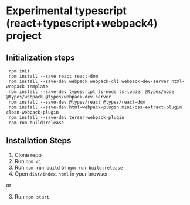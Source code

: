 # Experimental typescript (react+typescript+webpack4) project


## Initialization steps

```
 npm init
 npm install --save react react-dom
 npm install --save-dev webpack webpack-cli webpack-dev-server html-webpack-template
 npm install --save-dev typescript ts-node ts-loader @types/node @types/webpack @types/webpack-dev-server
 npm install --save-dev @types/react @types/react-dom
 npm install --save-dev html-webpack-plugin mini-css-extract-plugin clean-webpack-plugin
 npm install --save-dev terser-webpack-plugin
 npm run build:release
```

## Installation Steps

1. Clone repo
2. Run `npm ci`
3. Run `npm run build` or `npm run build:release`
4. Open `dist/index.html` in your browser

or

3. Run `npm start` 
